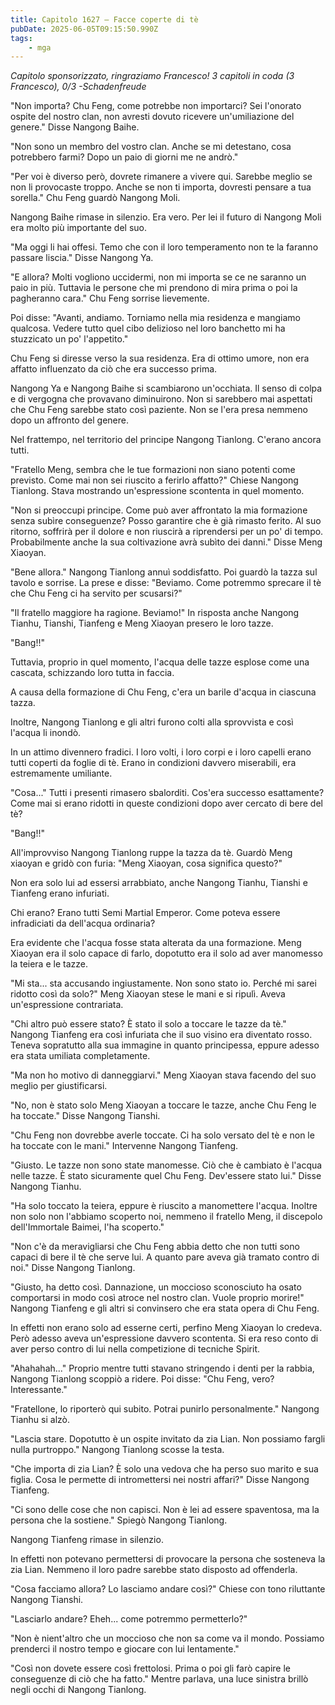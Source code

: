 ```yaml
---
title: Capitolo 1627 – Facce coperte di tè
pubDate: 2025-06-05T09:15:50.990Z
tags:
    - mga
---
```



<em>Capitolo sponsorizzato, ringraziamo Francesco!
3 capitoli in coda (3 Francesco), 0/3
-Schadenfreude</em>


"Non importa? Chu Feng, come potrebbe non importarci? Sei l'onorato ospite del nostro clan, non avresti dovuto ricevere un'umiliazione del genere." Disse Nangong Baihe.


"Non sono un membro del vostro clan. Anche se mi detestano, cosa potrebbero farmi? Dopo un paio di giorni me ne andrò."


"Per voi è diverso però, dovrete rimanere a vivere qui. Sarebbe meglio se non li provocaste troppo. Anche se non ti importa, dovresti pensare a tua sorella." Chu Feng guardò Nangong Moli.


Nangong Baihe rimase in silenzio. Era vero. Per lei il futuro di Nangong Moli era molto più importante del suo.


"Ma oggi li hai offesi. Temo che con il loro temperamento non te la faranno passare liscia." Disse Nangong Ya.


"E allora? Molti vogliono uccidermi, non mi importa se ce ne saranno un paio in più. Tuttavia le persone che mi prendono di mira prima o poi la pagheranno cara." Chu Feng sorrise lievemente.


Poi disse: "Avanti, andiamo. Torniamo nella mia residenza e mangiamo qualcosa. Vedere tutto quel cibo delizioso nel loro banchetto mi ha stuzzicato un po' l'appetito."


Chu Feng si diresse verso la sua residenza. Era di ottimo umore, non era affatto influenzato da ciò che era successo prima.


Nangong Ya e Nangong Baihe si scambiarono un'occhiata. Il senso di colpa e di vergogna che provavano diminuirono. Non si sarebbero mai aspettati che Chu Feng sarebbe stato così paziente. Non se l'era presa nemmeno dopo un affronto del genere.


Nel frattempo, nel territorio del principe Nangong Tianlong. C'erano ancora tutti.


"Fratello Meng, sembra che le tue formazioni non siano potenti come previsto. Come mai non sei riuscito a ferirlo affatto?" Chiese Nangong Tianlong. Stava mostrando un'espressione scontenta in quel momento.


"Non si preoccupi principe. Come può aver affrontato la mia formazione senza subìre conseguenze? Posso garantire che è già rimasto ferito. Al suo ritorno, soffrirà per il dolore e non riuscirà a riprendersi per un po' di tempo. Probabilmente anche la sua coltivazione avrà subìto dei danni." Disse Meng Xiaoyan.


"Bene allora." Nangong Tianlong annuì soddisfatto. Poi guardò la tazza sul tavolo e sorrise. La prese e disse: "Beviamo. Come potremmo sprecare il tè che Chu Feng ci ha servito per scusarsi?"


"Il fratello maggiore ha ragione. Beviamo!" In risposta anche Nangong Tianhu, Tianshi, Tianfeng e Meng Xiaoyan presero le loro tazze.


"Bang!!"


Tuttavia, proprio in quel momento, l'acqua delle tazze esplose come una cascata, schizzando loro tutta in faccia.


A causa della formazione di Chu Feng, c'era un barile d'acqua in ciascuna tazza.


Inoltre, Nangong Tianlong e gli altri furono colti alla sprovvista e così l'acqua li inondò.


In un attimo divennero fradici. I loro volti, i loro corpi e i loro capelli erano tutti coperti da foglie di tè. Erano in condizioni davvero miserabili, era estremamente umiliante.


"Cosa..." Tutti i presenti rimasero sbalorditi. Cos'era successo esattamente? Come mai si erano ridotti in queste condizioni dopo aver cercato di bere del tè?


"Bang!!"


All'improvviso Nangong Tianlong ruppe la tazza da tè. Guardò Meng xiaoyan e gridò con furia: "Meng Xiaoyan, cosa significa questo?"


Non era solo lui ad essersi arrabbiato, anche Nangong Tianhu, Tianshi e Tianfeng erano infuriati.


Chi erano? Erano tutti Semi Martial Emperor. Come poteva essere infradiciati da dell'acqua ordinaria?


Era evidente che l'acqua fosse stata alterata da una formazione. Meng Xiaoyan era il solo capace di farlo, dopotutto era il solo ad aver manomesso la teiera e le tazze.


"Mi sta... sta accusando ingiustamente. Non sono stato io. Perché mi sarei ridotto così da solo?" Meng Xiaoyan stese le mani e si ripulì. Aveva un'espressione contrariata.


"Chi altro può essere stato? È stato il solo a toccare le tazze da tè." Nangong Tianfeng era così infuriata che il suo visino era diventato rosso. Teneva sopratutto alla sua immagine in quanto principessa, eppure adesso era stata umiliata completamente.


"Ma non ho motivo di danneggiarvi." Meng Xiaoyan stava facendo del suo meglio per giustificarsi.


"No, non è stato solo Meng Xiaoyan a toccare le tazze, anche Chu Feng le ha toccate." Disse Nangong Tianshi.


"Chu Feng non dovrebbe averle toccate. Ci ha solo versato del tè e non le ha toccate con le mani." Intervenne Nangong Tianfeng.


"Giusto. Le tazze non sono state manomesse. Ciò che è cambiato è l'acqua nelle tazze. È stato sicuramente quel Chu Feng. Dev'essere stato lui." Disse Nangong Tianhu.


"Ha solo toccato la teiera, eppure è riuscito a manomettere l'acqua. Inoltre non solo non l'abbiamo scoperto noi, nemmeno il fratello Meng, il discepolo dell'Immortale Baimei, l'ha scoperto."


"Non c'è da meravigliarsi che Chu Feng abbia detto che non tutti sono capaci di bere il tè che serve lui. A quanto pare aveva già tramato contro di noi." Disse Nangong Tianlong.


"Giusto, ha detto così. Dannazione, un moccioso sconosciuto ha osato comportarsi in modo così atroce nel nostro clan. Vuole proprio morire!" Nangong Tianfeng e gli altri si convinsero che era stata opera di Chu Feng.


In effetti non erano solo ad esserne certi, perfino Meng Xiaoyan lo credeva. Però adesso aveva un'espressione davvero scontenta. Si era reso conto di aver perso contro di lui nella competizione di tecniche Spirit.


"Ahahahah..." Proprio mentre tutti stavano stringendo i denti per la rabbia, Nangong Tianlong scoppiò a ridere. Poi disse: "Chu Feng, vero? Interessante."


"Fratellone, lo riporterò qui subito. Potrai punirlo personalmente." Nangong Tianhu si alzò.


"Lascia stare. Dopotutto è un ospite invitato da zia Lian. Non possiamo fargli nulla purtroppo." Nangong Tianlong scosse la testa.


"Che importa di zia Lian? È solo una vedova che ha perso suo marito e sua figlia. Cosa le permette di intromettersi nei nostri affari?" Disse Nangong Tianfeng.


"Ci sono delle cose che non capisci. Non è lei ad essere spaventosa, ma la persona che la sostiene." Spiegò Nangong Tianlong.


Nangong Tianfeng rimase in silenzio.


In effetti non potevano permettersi di provocare la persona che sosteneva la zia Lian. Nemmeno il loro padre sarebbe stato disposto ad offenderla.


"Cosa facciamo allora? Lo lasciamo andare così?" Chiese con tono riluttante Nangong Tianshi.


"Lasciarlo andare? Eheh... come potremmo permetterlo?"


"Non è nient'altro che un moccioso che non sa come va il mondo. Possiamo prenderci il nostro tempo e giocare con lui lentamente."


"Così non dovete essere così frettolosi. Prima o poi gli farò capire le conseguenze di ciò che ha fatto." Mentre parlava, una luce sinistra brillò negli occhi di Nangong Tianlong.
                                


                                




